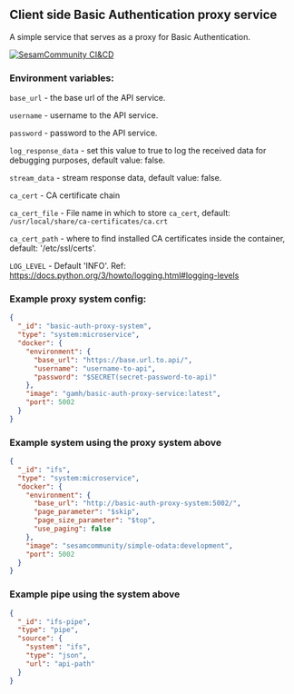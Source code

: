 ## Client side Basic Authentication proxy service

A simple service that serves as a proxy for Basic Authentication.

[![SesamCommunity CI&CD](https://github.com/sesam-community/basic-auth-proxy-service/actions/workflows/sesam-community-ci-cd.yml/badge.svg)](https://github.com/sesam-community/basic-auth-proxy-service/actions/workflows/sesam-community-ci-cd.yml)

### Environment variables:

`base_url` - the base url of the API service.

`username` - username to the API service.

`password` - password to the API service.

`log_response_data` - set this value to true to log the received data for debugging purposes, default value: false.

`stream_data` - stream response data, default value: false.

`ca_cert` - CA certificate chain

`ca_cert_file` - File name in which to store `ca_cert`, default: `/usr/local/share/ca-certificates/ca.crt`

`ca_cert_path` - where to find installed CA certificates inside the container, default: '/etc/ssl/certs'.

`LOG_LEVEL` - Default 'INFO'. Ref: https://docs.python.org/3/howto/logging.html#logging-levels

### Example proxy system config:

```json
{
  "_id": "basic-auth-proxy-system",
  "type": "system:microservice",
  "docker": {
    "environment": {
      "base_url": "https://base.url.to.api/",
      "username": "username-to-api",
      "password": "$SECRET(secret-password-to-api)"
    },
    "image": "gamh/basic-auth-proxy-service:latest",
    "port": 5002
  }
}

```

### Example system using the proxy system above

```json
{
  "_id": "ifs",
  "type": "system:microservice",
  "docker": {
    "environment": {
      "base_url": "http://basic-auth-proxy-system:5002/",
      "page_parameter": "$skip",
      "page_size_parameter": "$top",
      "use_paging": false
    },
    "image": "sesamcommunity/simple-odata:development",
    "port": 5002
  }
}
```

### Example pipe using the system above

```json
{
  "_id": "ifs-pipe",
  "type": "pipe",
  "source": {
    "system": "ifs",
    "type": "json",
    "url": "api-path"
  }
}

```

